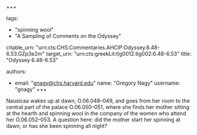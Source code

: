 +++

tags:
- "spinning wool"
- "A Sampling of Comments on the Odyssey"

citable_urn: "urn:cts:CHS:Commentaries.AHCIP:Odyssey.6.48-6.53.GZp3e2m"
target_urn: "urn:cts:greekLit:tlg0012.tlg002:6.48-6.53"
title: "Odyssey 6.48-6.53"

authors:
- email: "gnagy@chs.harvard.edu"
  name: "Gregory Nagy"
  username: "gnagy"
+++

<p>Nausicaa wakes up at dawn, O.06.048–049, and goes from her room to the central part of the palace O.06.050–051, where she finds her mother sitting at the hearth and spinning wool in the company of the women who attend her O.06.052–053. A question here: did the mother start her spinning at dawn, or has she been spinning all night? </p>